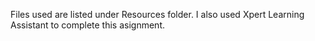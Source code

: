 Files used are listed under Resources folder. I also used Xpert Learning Assistant to complete this asignment. 
